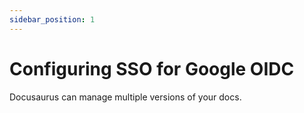 ```yaml
---
sidebar_position: 1
---
```


# Configuring SSO for Google OIDC

Docusaurus can manage multiple versions of your docs.